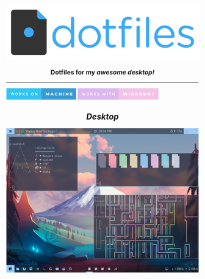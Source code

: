 <img src="./img/header.png" align="center">
<h3 align="center">Dotfiles for my <i>awesome<i> desktop!</h3>
<hr /> 

<img src="img/works-on-machine.svg" height=30px> 
<img src="img/works-with-wizardry.svg" height=30px>

<h2 align="center">Desktop</h3>
<img src="./img/desktop.png" align="center">
